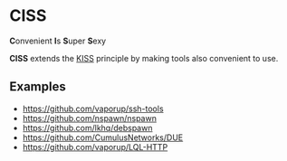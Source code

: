 # CISS
**C**onvenient **I**s **S**uper **S**exy

**CISS** extends the [KISS](https://en.wikipedia.org/wiki/KISS_principle) principle
by making tools also convenient to use.


## Examples

- https://github.com/vaporup/ssh-tools
- https://github.com/nspawn/nspawn
- https://github.com/lkhq/debspawn
- https://github.com/CumulusNetworks/DUE
- https://github.com/vaporup/LQL-HTTP
